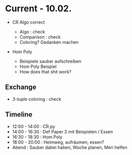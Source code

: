 # Current - 10.02.

- CR Algo correct
  - Algo : check
  - Comparison : check
  - Coloring? Gedanken machen

- Hom Poly
  - Beispiele sauber aufschreiben
  - Hom Poly Beispiel
  - How does that shit work?

## Exchange
- 3-tuple coloring : check

## Timeline
- 12:00 - 14:00 : CR.py
- 14:00 - 16:30 : Def Paper 2 mit Beispielen / Essen
- 16:30 - 18:30 : Hom Poly
- 18:00 - 20:00 : Heimweg, aufräumen, essen?
- Abend : Sauber dabei haben, Woche planen, Meri helfen